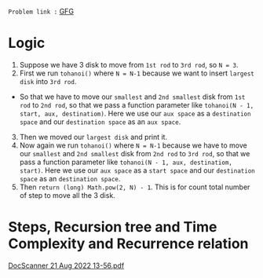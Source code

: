 `Problem link :` [GFG](https://practice.geeksforgeeks.org/problems/tower-of-hanoi-1587115621/0)

# Logic
1. Suppose we have 3 disk to move from `1st rod` to `3rd rod`, so `N = 3`.
2. First we run `tohanoi()` where `N = N-1` because we want to insert `largest disk` into `3rd rod`.
- So that we have to move our `smallest` and `2nd smallest` disk from `1st rod` to `2nd rod`, so that we pass a function parameter like `tohanoi(N - 1, start, aux, destinatiom)`. Here we use our `aux space` as a `destination space` and our `destination space` as an `aux space`.
3. Then we moved our `largest disk` and print it.
4. Now again we run `tohanoi()` where `N = N-1` because we have to move our `smallest` and `2nd smallest` disk from `2nd rod` to `3rd rod`, so that we pass a function parameter like `tohanoi(N - 1, aux, destinatiom, start)`. Here we use our `aux space` as a `start space` and our `destination space` as an `destination space`.
5. Then `return (long) Math.pow(2, N) - 1`. This is for count total number of step to move all the 3 disk.

# Steps, Recursion tree and Time Complexity and Recurrence relation
[DocScanner 21 Aug 2022 13-56.pdf](https://github.com/rajpatel17-bot/DSA_Solved_Problem/files/9459908/DocScanner.21.Aug.2022.13-56.pdf)
